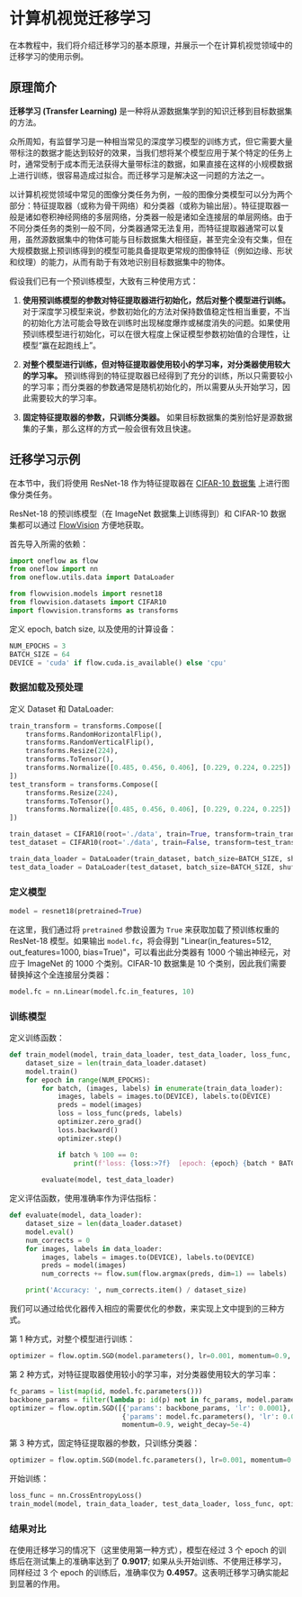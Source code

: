 # 计算机视觉迁移学习

在本教程中，我们将介绍迁移学习的基本原理，并展示一个在计算机视觉领域中的迁移学习的使用示例。

## 原理简介

**迁移学习 (Transfer Learning)** 是一种将从源数据集学到的知识迁移到目标数据集的方法。

众所周知，有监督学习是一种相当常见的深度学习模型的训练方式，但它需要大量带标注的数据才能达到较好的效果，当我们想将某个模型应用于某个特定的任务上时，通常受制于成本而无法获得大量带标注的数据，如果直接在这样的小规模数据上进行训练，很容易造成过拟合。而迁移学习是解决这一问题的方法之一。

以计算机视觉领域中常见的图像分类任务为例，一般的图像分类模型可以分为两个部分：特征提取器（或称为骨干网络）和分类器（或称为输出层）。特征提取器一般是诸如卷积神经网络的多层网络，分类器一般是诸如全连接层的单层网络。由于不同分类任务的类别一般不同，分类器通常无法复用，而特征提取器通常可以复用，虽然源数据集中的物体可能与目标数据集大相径庭，甚至完全没有交集，但在大规模数据上预训练得到的模型可能具备提取更常规的图像特征（例如边缘、形状和纹理）的能力，从而有助于有效地识别目标数据集中的物体。

假设我们已有一个预训练模型，大致有三种使用方式：

1. **使用预训练模型的参数对特征提取器进行初始化，然后对整个模型进行训练。** 对于深度学习模型来说，参数初始化的方法对保持数值稳定性相当重要，不当的初始化方法可能会导致在训练时出现梯度爆炸或梯度消失的问题。如果使用预训练模型进行初始化，可以在很大程度上保证模型参数初始值的合理性，让模型“赢在起跑线上”。

2. **对整个模型进行训练，但对特征提取器使用较小的学习率，对分类器使用较大的学习率。** 预训练得到的特征提取器已经得到了充分的训练，所以只需要较小的学习率；而分类器的参数通常是随机初始化的，所以需要从头开始学习，因此需要较大的学习率。

3. **固定特征提取器的参数，只训练分类器。** 如果目标数据集的类别恰好是源数据集的子集，那么这样的方式一般会很有效且快速。


## 迁移学习示例

在本节中，我们将使用 ResNet-18 作为特征提取器在 [CIFAR-10 数据集](http://www.cs.toronto.edu/~kriz/cifar.html) 上进行图像分类任务。

ResNet-18 的预训练模型（在 ImageNet 数据集上训练得到）和 CIFAR-10 数据集都可以通过 [FlowVision](https://github.com/Oneflow-Inc/vision) 方便地获取。


首先导入所需的依赖：

```python
import oneflow as flow
from oneflow import nn
from oneflow.utils.data import DataLoader

from flowvision.models import resnet18
from flowvision.datasets import CIFAR10
import flowvision.transforms as transforms
```

定义 epoch, batch size, 以及使用的计算设备：
```python
NUM_EPOCHS = 3
BATCH_SIZE = 64
DEVICE = 'cuda' if flow.cuda.is_available() else 'cpu'
```

### 数据加载及预处理

定义 Dataset 和 DataLoader:

```python
train_transform = transforms.Compose([
    transforms.RandomHorizontalFlip(),
    transforms.RandomVerticalFlip(),
    transforms.Resize(224),
    transforms.ToTensor(),
    transforms.Normalize([0.485, 0.456, 0.406], [0.229, 0.224, 0.225])
])
test_transform = transforms.Compose([
    transforms.Resize(224),
    transforms.ToTensor(),
    transforms.Normalize([0.485, 0.456, 0.406], [0.229, 0.224, 0.225])
])

train_dataset = CIFAR10(root='./data', train=True, transform=train_transform, download=True, source_url="https://oneflow-public.oss-cn-beijing.aliyuncs.com/datasets/cifar/cifar-10-python.tar.gz")
test_dataset = CIFAR10(root='./data', train=False, transform=test_transform, download=True, source_url="https://oneflow-public.oss-cn-beijing.aliyuncs.com/datasets/cifar/cifar-10-python.tar.gz")

train_data_loader = DataLoader(train_dataset, batch_size=BATCH_SIZE, shuffle=True, num_workers=4)
test_data_loader = DataLoader(test_dataset, batch_size=BATCH_SIZE, shuffle=False, num_workers=4)
```

### 定义模型

```python
model = resnet18(pretrained=True)
```
在这里，我们通过将 `pretrained` 参数设置为 `True` 来获取加载了预训练权重的 ResNet-18 模型。如果输出 `model.fc`，将会得到 "Linear(in_features=512, out_features=1000, bias=True)"，可以看出此分类器有 1000 个输出神经元，对应于 ImageNet 的 1000 个类别。CIFAR-10 数据集是 10 个类别，因此我们需要替换掉这个全连接层分类器：

```python
model.fc = nn.Linear(model.fc.in_features, 10)
```


### 训练模型

定义训练函数：
```python
def train_model(model, train_data_loader, test_data_loader, loss_func, optimizer):
    dataset_size = len(train_data_loader.dataset)
    model.train()
    for epoch in range(NUM_EPOCHS):
        for batch, (images, labels) in enumerate(train_data_loader):
            images, labels = images.to(DEVICE), labels.to(DEVICE)
            preds = model(images)
            loss = loss_func(preds, labels)
            optimizer.zero_grad()
            loss.backward()
            optimizer.step()

            if batch % 100 == 0:
                print(f'loss: {loss:>7f}  [epoch: {epoch} {batch * BATCH_SIZE:>5d}/{dataset_size:>5d}]')
    
        evaluate(model, test_data_loader)
```

定义评估函数，使用准确率作为评估指标：
```python
def evaluate(model, data_loader):
    dataset_size = len(data_loader.dataset)
    model.eval()
    num_corrects = 0
    for images, labels in data_loader:
        images, labels = images.to(DEVICE), labels.to(DEVICE)
        preds = model(images)
        num_corrects += flow.sum(flow.argmax(preds, dim=1) == labels)

    print('Accuracy: ', num_corrects.item() / dataset_size)
```

我们可以通过给优化器传入相应的需要优化的参数，来实现上文中提到的三种方式。

第 1 种方式，对整个模型进行训练：

```python
optimizer = flow.optim.SGD(model.parameters(), lr=0.001, momentum=0.9, weight_decay=5e-4)
```

第 2 种方式，对特征提取器使用较小的学习率，对分类器使用较大的学习率：

```python
fc_params = list(map(id, model.fc.parameters()))
backbone_params = filter(lambda p: id(p) not in fc_params, model.parameters())
optimizer = flow.optim.SGD([{'params': backbone_params, 'lr': 0.0001},
                            {'params': model.fc.parameters(), 'lr': 0.001}],
                            momentum=0.9, weight_decay=5e-4)
```

第 3 种方式，固定特征提取器的参数，只训练分类器：

```python
optimizer = flow.optim.SGD(model.fc.parameters(), lr=0.001, momentum=0.9, weight_decay=5e-4)
```

开始训练：

```python
loss_func = nn.CrossEntropyLoss()
train_model(model, train_data_loader, test_data_loader, loss_func, optimizer)
```

### 结果对比

在使用迁移学习的情况下（这里使用第一种方式），模型在经过 3 个 epoch 的训练后在测试集上的准确率达到了 **0.9017**; 如果从头开始训练、不使用迁移学习，同样经过 3 个 epoch 的训练后，准确率仅为 **0.4957**。这表明迁移学习确实能起到显著的作用。
